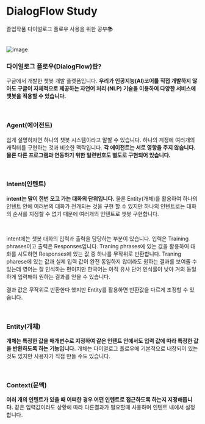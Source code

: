 # DialogFlow Study
졸업작품 다이얼로그 플로우 사용을 위한 공부📚   
<br>

![image](https://user-images.githubusercontent.com/62290451/149070961-355183d5-6b58-4184-9990-a8ebab470cc4.png)

### 다이얼로그 플로우(DialogFlow)란? 
구글에서 개발한 챗봇 개발 플랫폼입니다. __우리가 인공지능(AI)코어를 직접 개발하지 않아도 구글이 자체적으로 제공하는 자연어 처리 (NLP) 기술을 이용하여 다양한 서비스에 챗봇을 적용할 수 있습니다.__   

<br>

### Agent(에이전트)
쉽게 설명하자면 하나의 챗봇 시스템이라고 말할 수 있습니다. 하나의 계정에 여러개의 캐릭터를 구현하는 것과 비슷한 맥락입니다. __각 에이전트는 서로 영향을 주지 않습니다. 물론 다른 프로그램과 연동하기 위한 일련번호도 별도로 구현되어 있습니다.__  

<br>

### Intent(인텐트)
__intent는 말이 한번 오고 가는 대화의 단위입니다.__ 물론 Entity(개체)를 활용하여 하나의 인텐트 안에 여러번의 대화가 전개되는 것을 구현 할 수 있지만 하나의 인텐트로는 대화의 순서를 지정할 수 없기 때문에 여러개의 인텐트로 챗봇 구현합니다.    


<br>

 intent에는 챗봇 대화의 입력과 출력을 담당하는 부분이 있습니다. 입력은 Training phrases이고 출력은 Responses입니다. Traning phrases에 있는 값을 활용하여 대화를 시도하면 Responses에 있는 값 중 하나를 무작위로 반환합니다. Traning pharese에 있는 값과 실제 입력 값이 완전 동일하지 않더라도 원하는 결과를 보여줄 수 있는데 영어는 잘 인식하는 편이지만 한국어는 아직 유사 단어 인식률이 낮아 거의 동일하게 입력해야 원하는 결과를 얻을 수 있습니다.     
 
 결과 값은 무작위로 반환한다 했지만 Entity를 활용하면 반환값을 다르게 조정할 수 있습니다.  


 <br>
 
 ### Entity(개체)
 __개체는 특정한 값을 매개변수로 지정하여 같은 인텐트 안에서도 입력 값에 따라 특정한 값을 반환하도록 하는 기능입니다.__ 개체는 다이얼로그 플로우에 기본적으로 내장되어 있는 것도 있지만 사용자가 직접 만들 수도 있습니다.     


 <br>


 ### Context(문맥)
 __여러 개의 인텐트가 있을 때 어떠한 경우 어떤 인텐트로 접근하도록 하는지 지정해줍니다.__ 같은 입력값이라도 상황에 따라 다른결과가 필요할때 사용하며 인텐트 내에서 설정합니다.     
 


 
